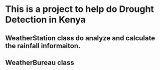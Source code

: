 # This is a project to help do Drought Detection in Kenya
## WeatherStation class  do analyze and calculate the rainfall informaiton. 
## WeatherBureau class
